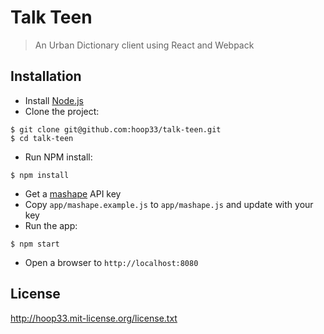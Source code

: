 # Talk Teen

> An Urban Dictionary client using React and Webpack

## Installation

* Install [Node.js](https://nodejs.org/)
* Clone the project:

```
$ git clone git@github.com:hoop33/talk-teen.git
$ cd talk-teen
```

* Run NPM install:

```
$ npm install
```

* Get a [mashape](https://www.mashape.com/) API key
* Copy `app/mashape.example.js` to `app/mashape.js` and update with your key
* Run the app:

```
$ npm start
```

* Open a browser to `http://localhost:8080`

## License

<http://hoop33.mit-license.org/license.txt>

